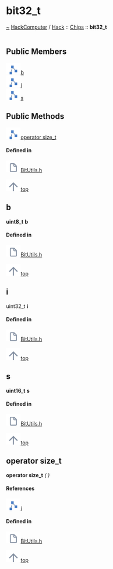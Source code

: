 <a id="bit32_t"></a>
<h1>bit32_t</h1>
<a id="a00981"></a>
<a href="https://github.com/CharlesCarley/HackComputer#~">~</a>
<a href="index.md#index">HackComputer</a>
<span class="inline-text">/</span>
<a href="a00897.md#hack">Hack</a>
<span class="inline-text">::</span>
<a href="a00899.md#chips">Chips</a>
<span class="inline-text">::</span>
<span class="bold-text"><b>bit32_t</b></span>
<br/>
<br/>
<a id="public-members"></a>
<h2>Public Members</h2>
<span class="icon-list-item"><a href="#b" class="icon-list-item"><img src="../images/class.svg" class="icon-list-item"/><span class="icon-list-item">b</span>
</a>
</span>
<br/>
<span class="icon-list-item"><a href="#i" class="icon-list-item"><img src="../images/class.svg" class="icon-list-item"/><span class="icon-list-item">i</span>
</a>
</span>
<br/>
<span class="icon-list-item"><a href="#s" class="icon-list-item"><img src="../images/class.svg" class="icon-list-item"/><span class="icon-list-item">s</span>
</a>
</span>
<br/>
<a id="public-methods"></a>
<h2>Public Methods</h2>
<span class="icon-list-item"><a href="#operator-size_t" class="icon-list-item"><img src="../images/class.svg" class="icon-list-item"/><span class="icon-list-item">operator size_t</span>
</a>
</span>
<br/>
<a id="defined-in"></a>
<h4>Defined in</h4>
<span class="icon-list-item"><a href="https://github.com/CharlesCarley/HackComputer/blob/master/Source/Chips/BitUtils.h#L63" class="icon-list-item"><img src="../images/file.svg" class="icon-list-item"/><span class="icon-list-item">BitUtils.h</span>
</a>
</span>
<br/>
<br/>
<span class="icon-list-item"><a href="#bit32_t" class="icon-list-item"><img src="../images/jumpToTop.svg" class="icon-list-item"/><span class="icon-list-item">top</span>
</a>
</span>
<a id="b"></a>
<h2>b</h2>
<span class="bold-text"><b>uint8_t</b></span>
<span class="bold-text"><b>b</b></span>
<br/>
<a id="defined-in"></a>
<h4>Defined in</h4>
<span class="icon-list-item"><a href="https://github.com/CharlesCarley/HackComputer/blob/master/Source/Chips/BitUtils.h#L66" class="icon-list-item"><img src="../images/file.svg" class="icon-list-item"/><span class="icon-list-item">BitUtils.h</span>
</a>
</span>
<br/>
<br/>
<span class="icon-list-item"><a href="#bit32_t" class="icon-list-item"><img src="../images/jumpToTop.svg" class="icon-list-item"/><span class="icon-list-item">top</span>
</a>
</span>
<br/>
<a id="i"></a>
<h2>i</h2>
<span class="inline-text">uint32_t</span>
<span class="bold-text"><b>i</b></span>
<br/>
<a id="defined-in"></a>
<h4>Defined in</h4>
<span class="icon-list-item"><a href="https://github.com/CharlesCarley/HackComputer/blob/master/Source/Chips/BitUtils.h#L64" class="icon-list-item"><img src="../images/file.svg" class="icon-list-item"/><span class="icon-list-item">BitUtils.h</span>
</a>
</span>
<br/>
<br/>
<span class="icon-list-item"><a href="#bit32_t" class="icon-list-item"><img src="../images/jumpToTop.svg" class="icon-list-item"/><span class="icon-list-item">top</span>
</a>
</span>
<br/>
<a id="s"></a>
<h2>s</h2>
<span class="bold-text"><b>uint16_t</b></span>
<span class="bold-text"><b>s</b></span>
<br/>
<a id="defined-in"></a>
<h4>Defined in</h4>
<span class="icon-list-item"><a href="https://github.com/CharlesCarley/HackComputer/blob/master/Source/Chips/BitUtils.h#L65" class="icon-list-item"><img src="../images/file.svg" class="icon-list-item"/><span class="icon-list-item">BitUtils.h</span>
</a>
</span>
<br/>
<br/>
<span class="icon-list-item"><a href="#bit32_t" class="icon-list-item"><img src="../images/jumpToTop.svg" class="icon-list-item"/><span class="icon-list-item">top</span>
</a>
</span>
<br/>
<a id="operator-size_t"></a>
<h2>operator size_t</h2>
<span class="bold-text"><b>operator size_t</b></span>
<span class="italic-text"><i>(</i></span>
<span class="italic-text"><i>)</i></span>
<a id="references"></a>
<h4>References</h4>
<div class="paragraph">
<span class="paragraph"><img src="../images/class.svg"/><a href="a00981.md#i">i</a>
</span>
</div>
<a id="defined-in"></a>
<h4>Defined in</h4>
<span class="icon-list-item"><a href="https://github.com/CharlesCarley/HackComputer/blob/master/Source/Chips/BitUtils.h#L68" class="icon-list-item"><img src="../images/file.svg" class="icon-list-item"/><span class="icon-list-item">BitUtils.h</span>
</a>
</span>
<br/>
<br/>
<span class="icon-list-item"><a href="#bit32_t" class="icon-list-item"><img src="../images/jumpToTop.svg" class="icon-list-item"/><span class="icon-list-item">top</span>
</a>
</span>
<br/>
</div>
</div>
</body>
</html>

